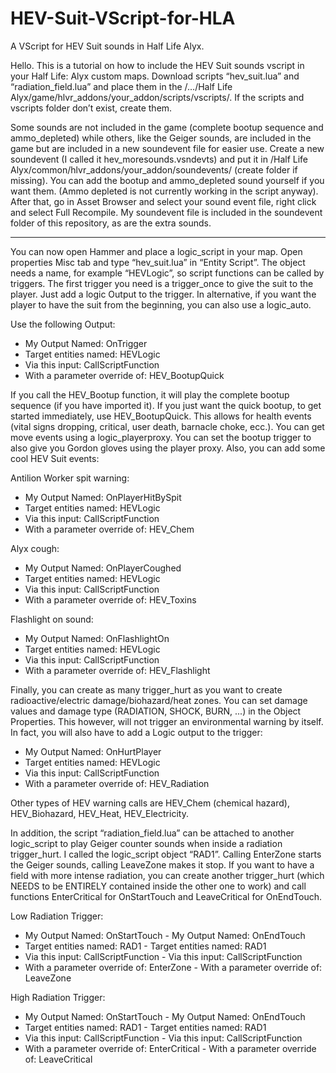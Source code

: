 # HEV-Suit-VScript-for-HLA
A VScript for HEV Suit sounds in Half Life Alyx.

Hello. This is a tutorial on how to include the HEV Suit sounds vscript in your Half Life: Alyx custom maps. Download scripts “hev_suit.lua” and “radiation_field.lua” and place them in the /…/Half Life Alyx/game/hlvr_addons/your_addon/scripts/vscripts/. If the scripts and vscripts folder don’t exist, create them.

Some sounds are not included in the game (complete bootup sequence and ammo_depleted) while others, like the Geiger sounds, are included in the game but are included in a new soundevent file for easier use. Create a new soundevent (I called it hev_moresounds.vsndevts) and put it in /Half Life Alyx/common/hlvr_addons/your_addon/soundevents/ (create folder if missing). You can add the bootup and ammo_depleted sound yourself if you want them. (Ammo depleted is not currently working in the script anyway). After that, go in Asset Browser and select your sound event file, right click and select Full Recompile. My soundevent file is included in the soundevent folder of this repository, as are the extra sounds.

______________________________________________________________________________________

You can now open Hammer and place a logic_script in your map. Open properties Misc tab and type “hev_suit.lua” in “Entity Script”. The object needs a name, for example “HEVLogic”, so script functions can be called by triggers.
The first trigger you need is a trigger_once to give the suit to the player. Just add a logic Output to the trigger. In alternative, if you want the player to have the suit from the beginning, you can also use a logic_auto.

Use the following Output:
- My Output Named: OnTrigger
- Target entities named: HEVLogic
- Via this input: CallScriptFunction
- With a parameter override of: HEV_BootupQuick

If you call the HEV_Bootup function, it will play the complete bootup sequence (if you have imported it). If you just want the quick bootup, to get started immediately, use HEV_BootupQuick. This allows for health events (vital signs dropping, critical, user death, barnacle choke, ecc.). You can get move events using a logic_playerproxy. You can set the bootup trigger to also give you Gordon gloves using the player proxy. Also, you can add some cool HEV Suit events:

Antilion Worker spit warning:
- My Output Named: OnPlayerHitBySpit
- Target entities named: HEVLogic
- Via this input: CallScriptFunction
- With a parameter override of: HEV_Chem

Alyx cough:
- My Output Named: OnPlayerCoughed
- Target entities named: HEVLogic
- Via this input: CallScriptFunction
- With a parameter override of: HEV_Toxins

Flashlight on sound:
- My Output Named: OnFlashlightOn
- Target entities named: HEVLogic
- Via this input: CallScriptFunction
- With a parameter override of: HEV_Flashlight

Finally, you can create as many trigger_hurt as you want to create radioactive/electric damage/biohazard/heat zones. 
You can set damage values and damage type (RADIATION, SHOCK, BURN, ...) in the Object Properties. This however, will not trigger an environmental warning by itself. In fact, you will also have to add a Logic output to the trigger:

- My Output Named: OnHurtPlayer
- Target entities named: HEVLogic
- Via this input: CallScriptFunction
- With a parameter override of: HEV_Radiation

Other types of HEV warning calls are HEV_Chem (chemical hazard), HEV_Biohazard, HEV_Heat, HEV_Electricity.

In addition, the script “radiation_field.lua” can be attached to another logic_script to play Geiger counter sounds when inside a radiation trigger_hurt. I called the logic_script object “RAD1”. Calling EnterZone starts the Geiger sounds, calling LeaveZone makes it stop. If you want to have a field with more intense radiation, you can create another trigger_hurt (which NEEDS to be ENTIRELY contained inside the other one to work) and call functions EnterCritical for OnStartTouch and LeaveCritical for OnEndTouch. 

Low Radiation Trigger:
- My Output Named: OnStartTouch                     - My Output Named: OnEndTouch
- Target entities named: RAD1                       - Target entities named: RAD1
- Via this input: CallScriptFunction                - Via this input: CallScriptFunction
- With a parameter override of: EnterZone           - With a parameter override of: LeaveZone

High Radiation Trigger:
- My Output Named: OnStartTouch                     - My Output Named: OnEndTouch
- Target entities named: RAD1                       - Target entities named: RAD1
- Via this input: CallScriptFunction                - Via this input: CallScriptFunction
- With a parameter override of: EnterCritical       - With a parameter override of: LeaveCritical


